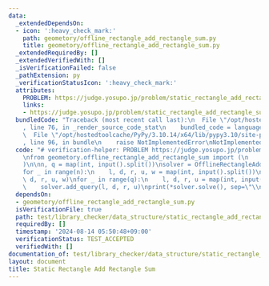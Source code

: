 ```yaml
---
data:
  _extendedDependsOn:
  - icon: ':heavy_check_mark:'
    path: geometory/offline_rectangle_add_rectangle_sum.py
    title: geometory/offline_rectangle_add_rectangle_sum.py
  _extendedRequiredBy: []
  _extendedVerifiedWith: []
  _isVerificationFailed: false
  _pathExtension: py
  _verificationStatusIcon: ':heavy_check_mark:'
  attributes:
    PROBLEM: https://judge.yosupo.jp/problem/static_rectangle_add_rectangle_sum
    links:
    - https://judge.yosupo.jp/problem/static_rectangle_add_rectangle_sum
  bundledCode: "Traceback (most recent call last):\n  File \"/opt/hostedtoolcache/PyPy/3.10.14/x64/lib/pypy3.10/site-packages/onlinejudge_verify/documentation/build.py\"\
    , line 76, in _render_source_code_stat\n    bundled_code = language.bundle(\n\
    \  File \"/opt/hostedtoolcache/PyPy/3.10.14/x64/lib/pypy3.10/site-packages/onlinejudge_verify/languages/python.py\"\
    , line 96, in bundle\n    raise NotImplementedError\nNotImplementedError\n"
  code: "# verification-helper: PROBLEM https://judge.yosupo.jp/problem/static_rectangle_add_rectangle_sum\n\
    \nfrom geometory.offline_rectangle_add_rectangle_sum import (\n    OfflineRectangleAddRectangleSum,\n\
    )\n\nn, q = map(int, input().split())\nsolver = OfflineRectangleAddRectangleSum()\n\
    for _ in range(n):\n    l, d, r, u, w = map(int, input().split())\n    solver.add_rect(l,\
    \ d, r, u, w)\nfor _ in range(q):\n    l, d, r, u = map(int, input().split())\n\
    \    solver.add_query(l, d, r, u)\nprint(*solver.solve(), sep=\"\\n\")\n"
  dependsOn:
  - geometory/offline_rectangle_add_rectangle_sum.py
  isVerificationFile: true
  path: test/library_checker/data_structure/static_rectangle_add_rectangle_sum.test.py
  requiredBy: []
  timestamp: '2024-08-14 05:50:48+09:00'
  verificationStatus: TEST_ACCEPTED
  verifiedWith: []
documentation_of: test/library_checker/data_structure/static_rectangle_add_rectangle_sum.test.py
layout: document
title: Static Rectangle Add Rectangle Sum
---
```

